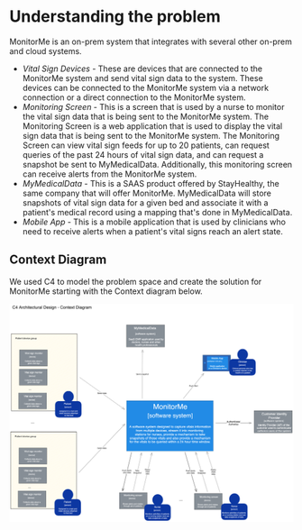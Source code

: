 # Understanding the problem

MonitorMe is an on-prem system that integrates with several other on-prem and
cloud systems.

- *Vital Sign Devices* - These are devices that are connected to the MonitorMe
  system and send vital sign data to the system.  These devices can be
  connected to the MonitorMe system via a network connection or a direct
  connection to the MonitorMe system.
- *Monitoring Screen* - This is a screen that is used by a nurse to monitor
  the vital sign data that is being sent to the MonitorMe system.  The
  Monitoring Screen is a web application that is used to display the vital
  sign data that is being sent to the MonitorMe system. The Monitoring Screen
  can view vital sign feeds for up to 20 patients, can request queries of
  the past 24 hours of vital sign data, and can request a snapshot be sent to
  MyMedicalData. Additionally, this monitoring screen can receive alerts from
  the MonitorMe system.
- *MyMedicalData* - This is a SAAS product offered by StayHealthy, the same
  company that will offer MonitorMe. MyMedicalData will store snapshots of vital
  sign data for a given bed and associate it with a patient's medical record
  using a mapping that's done in MyMedicalData.
- *Mobile App* - This is a mobile application that is used by clinicians who
  need to receive alerts when a patient's vital signs reach an alert state.

## Context Diagram

We used C4 to model the problem space and create the solution for MonitorMe
starting with the Context diagram below.

![ContextDiagram](../images/X-Ham_ArchKata_Architecture_Diagram_Context.png)

